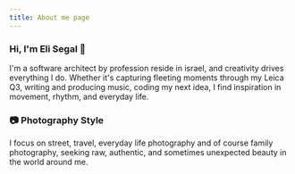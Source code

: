 ```yaml
---
title: About me page
---
```


### Hi, I'm Eli Segal 👋

I'm a software architect by profession reside in israel,
and creativity drives everything I do.
Whether it's capturing fleeting moments through my Leica Q3,
writing and producing music, coding my next idea,
I find inspiration in movement, rhythm, and everyday life.

### 📷 Photography Style

I focus on street, travel, everyday life photography and of course family photography,
seeking raw, authentic, and sometimes unexpected beauty in the world around me.
